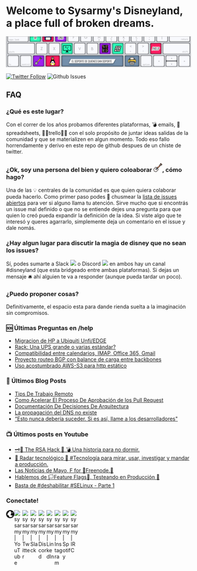 # Welcome to Sysarmy's Disneyland, a place full of broken dreams.
<img src="https://raw.githubusercontent.com/edux/disneyland/master/misc/images/banner_sysarmy.png">

[![Twitter Follow](https://img.shields.io/twitter/follow/sysarmy?color=1DA1F2&logo=twitter&style=for-the-badge)](https://twitter.com/intent/follow?original_referer=https%3A%2F%2Fgithub.com%2Fsysarmy&screen_name=sysarmy)
![Github Issues](https://img.shields.io/github/issues/sysarmy/disneyland?label=geniales%20ideas%20Pendientes&style=for-the-badge&logoWitdh=50) 

## FAQ

### ¿Qué es este lugar?

Con el correr de los años probamos diferentes plataformas, 💣 emails, 💩 spreadsheets, 💩💩trello💩💩 con el solo propósito de juntar ideas salidas de la comunidad y que se materializen en algun momento. Todo eso fallo horrendamente y derivo en este repo de github despues de un chiste de twitter. 

### ¿Ok, soy una persona del bien y quiero coloaborar <img src="https://raw.githubusercontent.com/edux/disneyland/master/misc/images/shovel.png" width="24">, cómo hago?


Una de las 💡 centrales de la comunidad es que quien quiera colaborar pueda hacerlo. Como primer paso podes 🔎 chusmear la [lista de issues abiertos](https://github.com/sysarmy/disneyland/issues) para ver si alguno llama tu atención. Sirve mucho que si encontrás un issue mal definido o que no se entiende dejes una pregunta para que quien lo creó pueda expandir la definición de la idea. Si viste algo que te interesó y queres agarrarlo, simplemente deja un comentario en el issue y dale nomás.

### ¿Hay algun lugar para discutir la magia de disney que no sean los issues?

Sí, podes sumarte a Slack [<img width="15px" src="https://cdn.jsdelivr.net/npm/simple-icons@v3/icons/slack.svg" />][slack]
 o Discord [<img width="15px" src="https://cdn.jsdelivr.net/npm/simple-icons@v3/icons/discord.svg" />][discord] en ambos hay un canal #disneyland (que esta bridgeado entre ambas plataformas). Si dejas un mensaje 🛎️ ahí alguien te va a responder (aunque pueda tardar un poco).

### ¿Puedo proponer cosas?

Definitivamente, el espacio esta para dande rienda suelta a la imaginación sin compromisos.

### 🆘 Últimas Preguntas en /help

<!-- HELP:START -->
- [Migracion de HP a Ubiquiti Unfi/EDGE](https://help.sysarmy.com/discussion/4839/migracion-de-hp-a-ubiquiti-unfi-edge)
- [Rack: Una UPS grande o varias estándar?](https://help.sysarmy.com/discussion/4838/rack-una-ups-grande-o-varias-estandar)
- [Compatibilidad entre calendarios, IMAP, Office 365, Gmail](https://help.sysarmy.com/discussion/4837/compatibilidad-entre-calendarios-imap-office-365-gmail)
- [Proyecto routeo BGP con balance de carga entre backbones](https://help.sysarmy.com/discussion/4836/proyecto-routeo-bgp-con-balance-de-carga-entre-backbones)
- [Uso acostumbrado AWS-S3 para http estático](https://help.sysarmy.com/discussion/4835/uso-acostumbrado-aws-s3-para-http-estatico)
<!-- HELP:END -->

### 📕 Últimos Blog Posts

<!-- BLOG-POST-LIST:START -->
- [Tips De Trabajo Remoto](https://sysarmy.com/blog/posts/tips-de-trabajo-remoto/)
- [Como Acelerar El Proceso De Aprobación de los Pull Request](https://sysarmy.com/blog/posts/como-acelerar-el-proceso-de-pull-request/)
- [Documentación De Decisiones De Arquitectura](https://sysarmy.com/blog/posts/documentacion-decisiones-de-arquitectura/)
- [La propagación del DNS no existe](https://sysarmy.com/blog/posts/la-propagacion-de-dns-no-existe/)
- [“Esto nunca debería suceder. Si es así, llame a los desarrolladores"](https://sysarmy.com/blog/posts/crear-un-buen-feedback-loop-entre-ops-y-devs-usando-documentacion/)
<!-- BLOG-POST-LIST:END -->

### 📺 Últimos posts en Youtube

<!-- YOUTUBE:START -->
- [🗝️🔑 The RSA Hack 🔐 💣 Una historia para no dormir.](https://www.youtube.com/watch?v=TryUgLQ8N1A)
- [📡 Radar tecnológico 📡 #Tecnología para mirar, usar, investigar y mandar a producción.](https://www.youtube.com/watch?v=_YEFxWQVjAk)
- [Las Noticias de Mayo, F for 🥀Freenode.🥀](https://www.youtube.com/watch?v=1x6tPIFA3QE)
- [Hablemos de 🏳️Feature Flags🚩, Testeando en Producción 🏁](https://www.youtube.com/watch?v=7JdrTNESCFY)
- [Basta de #deshabilitar #SELinux - Parte 1](https://www.youtube.com/watch?v=AnCsZDMkKwg)
<!-- YOUTUBE:END -->

### Conectate!

[<img align="left" alt="sysarmy" width="22px" src="https://raw.githubusercontent.com/iconic/open-iconic/master/svg/globe.svg" />][website]
[<img align="left" alt="sysarmy | YouTube" width="22px" src="https://cdn.jsdelivr.net/npm/simple-icons@v3/icons/youtube.svg" />][youtube]
[<img align="left" alt="sysarmy | Twitter" width="22px" src="https://cdn.jsdelivr.net/npm/simple-icons@v3/icons/twitter.svg" />][twitter]
[<img align="left" alt="sysarmy | Slack" width="22px" src="https://cdn.jsdelivr.net/npm/simple-icons@v3/icons/slack.svg" />][slack]
[<img align="left" alt="sysarmy | Discord" width="22px" src="https://cdn.jsdelivr.net/npm/simple-icons@v3/icons/discord.svg" />][discord]
[<img align="left" alt="sysarmy | LinkedIn" width="22px" src="https://cdn.jsdelivr.net/npm/simple-icons@v3/icons/linkedin.svg" />][linkedin]
[<img align="left" alt="sysarmy | Instagram" width="22px" src="https://cdn.jsdelivr.net/npm/simple-icons@v3/icons/instagram.svg" />][instagram]
[<img align="left" alt="sysarmy | Spotify" width="22px" src="https://cdn.jsdelivr.net/npm/simple-icons@v3/icons/spotify.svg" />][spotify]
[<img align="left" alt="sysarmy | IRC" width="22px" src="https://cdn.jsdelivr.net/npm/simple-icons@v3/icons/wechat.svg" />][irc]


[website]: https://sysarmy.com
[slack]: https://sysar.my/slack
[discord]: https://sysar.my/discord 
[blog]: https://sysarmy.com/blog
[twitter]: https://twitter.com/sysarmy
[youtube]: https://youtube.com/sysarmyar
[spotify]: https://sysar.my/spotify
[instagram]: https://www.instagram.com/sysarmy/
[linkedin]: https://www.linkedin.com/groups/4736196
[irc]: https://webchat.freenode.net/?channels=#sysarmy
[icons]: https://simpleicons.org
